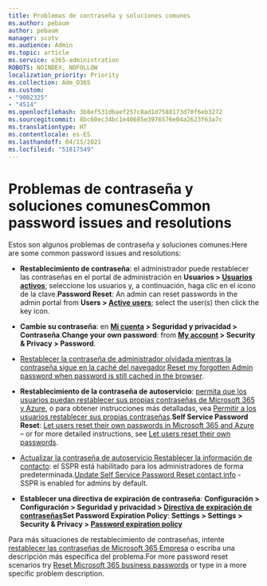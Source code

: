 ```yaml
---
title: Problemas de contraseña y soluciones comunes
ms.author: pebaum
author: pebaum
manager: scotv
ms.audience: Admin
ms.topic: article
ms.service: o365-administration
ROBOTS: NOINDEX, NOFOLLOW
localization_priority: Priority
ms.collection: Adm_O365
ms.custom:
- "9002325"
- "4514"
ms.openlocfilehash: 3b8ef531dbaef257c8ad1d7588173d70f6eb3272
ms.sourcegitcommit: 8bc60ec34bc1e40685e3976576e04a2623f63a7c
ms.translationtype: HT
ms.contentlocale: es-ES
ms.lasthandoff: 04/15/2021
ms.locfileid: "51817549"
---
```

# <a name="common-password-issues-and-resolutions"></a><span data-ttu-id="bfd6b-102">Problemas de contraseña y soluciones comunes</span><span class="sxs-lookup"><span data-stu-id="bfd6b-102">Common password issues and resolutions</span></span>

<span data-ttu-id="bfd6b-103">Estos son algunos problemas de contraseña y soluciones comunes:</span><span class="sxs-lookup"><span data-stu-id="bfd6b-103">Here are some common password issues and resolutions:</span></span>

- <span data-ttu-id="bfd6b-104">**Restablecimiento de contraseña**: el administrador puede restablecer las contraseñas en el portal de administración en **Usuarios > [Usuarios activos](https://portal.office.com/adminportal/home#/users)**; seleccione los usuarios y, a continuación, haga clic en el icono de la clave.</span><span class="sxs-lookup"><span data-stu-id="bfd6b-104">**Password Reset**: An admin can reset passwords in the admin portal from **Users > [Active users](https://portal.office.com/adminportal/home#/users)**; select the user(s) then click the key icon.</span></span>

- <span data-ttu-id="bfd6b-105">**Cambie su contraseña**: en **[Mi cuenta](https://portal.office.com/account/#home) > Seguridad y privacidad > Contraseña**.</span><span class="sxs-lookup"><span data-stu-id="bfd6b-105">**Change your own password**:  from  **[My account](https://portal.office.com/account/#home) >  Security & Privacy > Password**.</span></span>

- <span data-ttu-id="bfd6b-106">[Restablecer la contraseña de administrador olvidada mientras la contraseña sigue en la caché del navegador](https://docs.microsoft.com/microsoft-365/admin/add-users/reset-passwords?view=o365-worldwide#reset-my-admin-password).</span><span class="sxs-lookup"><span data-stu-id="bfd6b-106">[Reset my forgotten Admin password when password is still cached in the browser](https://docs.microsoft.com/microsoft-365/admin/add-users/reset-passwords?view=o365-worldwide#reset-my-admin-password).</span></span>

- <span data-ttu-id="bfd6b-107">**Restablecimiento de la contraseña de autoservicio**: [permita que los usuarios puedan restablecer sus propias contraseñas de Microsoft 365 y Azure](https://portal.office.com/adminportal/home#/SettingsMultiPivot/:/Settings/L1/SelfServiceReset), o para obtener instrucciones más detalladas, vea [Permitir a los usuarios restablecer sus propias contraseñas](https://docs.microsoft.com/microsoft-365/admin/add-users/let-users-reset-passwords).</span><span class="sxs-lookup"><span data-stu-id="bfd6b-107">**Self Service Password Reset**: [Let users reset their own passwords in Microsoft 365 and Azure](https://portal.office.com/adminportal/home#/SettingsMultiPivot/:/Settings/L1/SelfServiceReset) – or for more detailed instructions, see [Let users reset their own passwords](https://docs.microsoft.com/microsoft-365/admin/add-users/let-users-reset-passwords).</span></span>

- <span data-ttu-id="bfd6b-108">[Actualizar la contraseña de autoservicio Restablecer la información de contacto](https://go.microsoft.com/fwlink/?linkid=849451): el SSPR está habilitado para los administradores de forma predeterminada.</span><span class="sxs-lookup"><span data-stu-id="bfd6b-108">[Update Self Service Password Reset contact info](https://go.microsoft.com/fwlink/?linkid=849451) - SSPR is enabled for admins by default.</span></span> 

- <span data-ttu-id="bfd6b-109">**Establecer una directiva de expiración de contraseña**: **Configuración > Configuración > Seguridad y privacidad > [Directiva de expiración de contraseñas](https://admin.microsoft.com/AdminPortal/Home#/SettingsMultiPivot/:/Settings/L1/PasswordPolicy)**</span><span class="sxs-lookup"><span data-stu-id="bfd6b-109">**Set Password Expiration Policy**: **Settings > Settings > Security & Privacy > [Password expiration policy](https://admin.microsoft.com/AdminPortal/Home#/SettingsMultiPivot/:/Settings/L1/PasswordPolicy)**</span></span>

<span data-ttu-id="bfd6b-110">Para más situaciones de restablecimiento de contraseñas, intente [restablecer las contraseñas de Microsoft 365 Empresa](https://docs.microsoft.com/microsoft-365/admin/add-users/reset-passwords) o escriba una descripción más específica del problema.</span><span class="sxs-lookup"><span data-stu-id="bfd6b-110">For more password reset scenarios try [Reset Microsoft 365 business passwords](https://docs.microsoft.com/microsoft-365/admin/add-users/reset-passwords) or type in a more specific problem description.</span></span>
